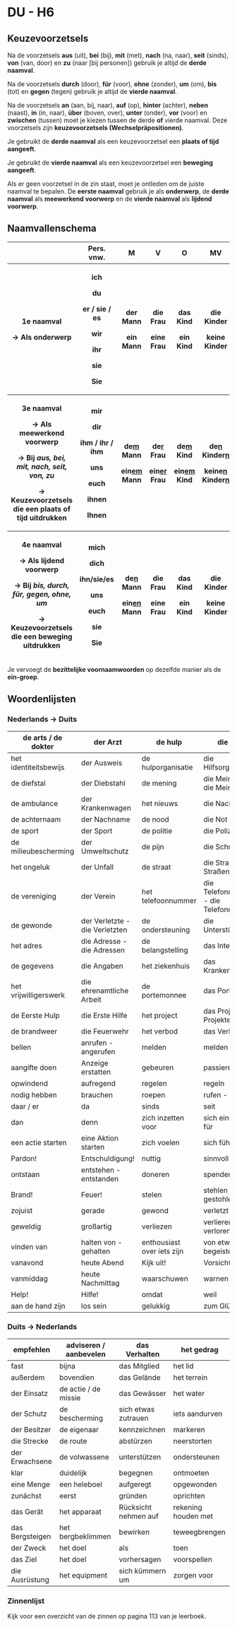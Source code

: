 # DU - H6

## Keuzevoorzetsels

Na de voorzetsels **aus** (uit), **bei** (bij), **mit** (met), **nach** (na, naar), **seit** (sinds), **von** (van, door) en **zu** (naar \[bij personen\]) gebruik je altijd de **derde naamval**.

Na de voorzetsels **durch** (door), **für** (voor), **ohne** (zonder), **um** (om), **bis** (tot) en **gegen** (tegen) gebruik je altijd de **vierde naamval**.

Na de voorzetsels **an** (aan, bij, naar), **auf** (op), **hinter** (achter), **neben** (naast), **in** (in, naar), **über** (boven, over), **unter** (onder), **vor** (voor) en **zwischen** (tussen) moet je kiezen tussen de derde **of** vierde naamval. Deze voorzetsels zijn **keuzevoorzetsels (Wechselpräpositionen)**.

Je gebruikt de **derde naamval** als een keuzevoorzetsel een **plaats of tijd aangeeft**.

Je gebruikt de **vierde naamval** als een keuzevoorzetsel een **beweging aangeeft**.

Als er geen voorzetsel in de zin staat, moet je ontleden om de juiste naamval te bepalen. De **eerste naamval** gebruik je als **onderwerp**, de **derde naamval** als **meewerkend voorwerp** en de **vierde naamval** als **lijdend voorwerp**.

## Naamvallenschema

<table>
<colgroup>
<col style="width: 25%" />
<col style="width: 16%" />
<col style="width: 14%" />
<col style="width: 12%" />
<col style="width: 13%" />
<col style="width: 17%" />
</colgroup>
<thead>
<tr>
<th></th>
<th style="text-align: center;"><strong>Pers. vnw.</strong></th>
<th style="text-align: center;"><strong>M</strong></th>
<th style="text-align: center;"><strong>V</strong></th>
<th style="text-align: center;"><strong>O</strong></th>
<th style="text-align: center;"><strong>MV</strong></th>
</tr>
<tr>
<th><p><strong>1e naamval</strong></p>
<p>→ Als onderwerp</p></th>
<th style="text-align: center;"><p>ich</p>
<p>du</p>
<p>er / sie / es</p>
<p>wir</p>
<p>ihr</p>
<p>sie</p>
<p>Sie</p></th>
<th style="text-align: center;"><p><strong>der</strong> Mann</p>
<p><strong>ein</strong> Mann</p></th>
<th style="text-align: center;"><p><strong>die</strong> Frau</p>
<p><strong>eine</strong> Frau</p></th>
<th style="text-align: center;"><p><strong>das</strong> Kind</p>
<p><strong>ein</strong> Kind</p></th>
<th style="text-align: center;"><p><strong>die</strong> Kinder</p>
<p><strong>keine</strong> Kinder</p></th>
</tr>
<tr>
<th><p><strong>3e naamval</strong></p>
<p>→ Als <strong>meewerkend voorwerp</strong></p>
<p>→ Bij <em><strong>aus, bei, mit, nach, seit, von, zu</strong></em></p>
<p>→ <strong>Keuzevoorzetsels</strong> die een <strong>plaats of tijd</strong> uitdrukken</p></th>
<th style="text-align: center;"><p>mir</p>
<p>dir</p>
<p>ihm / ihr / ihm</p>
<p>uns</p>
<p>euch</p>
<p>ihnen</p>
<p>Ihnen</p></th>
<th style="text-align: center;"><p><strong>de<u>m</u></strong> Mann</p>
<p><strong>ein<u>em</u></strong> Mann</p></th>
<th style="text-align: center;"><p><strong>de<u>r</u></strong> Frau</p>
<p><strong>ein<u>er</u></strong> Frau</p></th>
<th style="text-align: center;"><p><strong>de<u>m</u></strong> Kind</p>
<p><strong>ein<u>em</u></strong> Kind</p></th>
<th style="text-align: center;"><p><strong>de<u>n</u></strong> Kinder<u>n</u></p>
<p><strong>keine<u>n</u></strong> Kinder<u>n</u></p></th>
</tr>
<tr>
<th><p><strong>4e naamval</strong></p>
<p>→ Als <strong>lijdend voorwerp</strong></p>
<p>→ Bij <em><strong>bis, durch, für, gegen, ohne, um</strong></em></p>
<p>→ <strong>Keuzevoorzetsels</strong> die een <strong>beweging</strong> uitdrukken</p></th>
<th style="text-align: center;"><p>mich</p>
<p>dich</p>
<p>ihn/sie/es</p>
<p>uns</p>
<p>euch</p>
<p>sie</p>
<p>Sie</p></th>
<th style="text-align: center;"><p><strong>de<u>n</u></strong> Mann</p>
<p><strong>ein<u>en</u></strong> Mann</p></th>
<th style="text-align: center;"><p><strong>die</strong> Frau</p>
<p><strong>eine</strong> Frau</p></th>
<th style="text-align: center;"><p><strong>das</strong> Kind</p>
<p><strong>ein</strong> Kind</p></th>
<th style="text-align: center;"><p><strong>die</strong> Kinder</p>
<p><strong>keine</strong> Kinder</p></th>
</tr>
</thead>
<tbody>
</tbody>
</table>

Je vervoegt de **bezittelijke voornaamwoorden** op dezelfde manier als de **ein-groep**.

## Woordenlijsten

### Nederlands → Duits

| de arts / de dokter | der Arzt | de hulp | die Hilfe |
|----|----|----|----|
| het identiteitsbewijs | der Ausweis | de hulporganisatie | die Hilfsorganisation |
| de diefstal | der Diebstahl | de mening | die Meinung - die Meinungen |
| de ambulance | der Krankenwagen | het nieuws | die Nachrichten |
| de achternaam | der Nachname | de nood | die Not |
| de sport | der Sport | de politie | die Polizei |
| de milieubescherming | der Umweltschutz | de pijn | die Schmerzen |
| het ongeluk | der Unfall | de straat | die Straße - die Straßen |
| de vereniging | der Verein | het telefoonnummer | die Telefonnummer - die Telefonnummern |
| de gewonde | der Verletzte - die Verletzten | de ondersteuning | die Unterstützung |
| het adres | die Adresse - die Adressen | de belangstelling | das Interesse |
| de gegevens | die Angaben | het ziekenhuis | das Krankenhaus |
| het vrijwilligerswerk | die ehrenamtliche Arbeit | de portemonnee | das Portmonee |
| de Eerste Hulp | die Erste Hilfe | het project | das Projekt - die Projekte |
| de brandweer | die Feuerwehr | het verbod | das Verbot |
| bellen | anrufen - angerufen | melden | melden |
| aangifte doen | Anzeige erstatten | gebeuren | passieren |
| opwindend | aufregend | regelen | regeln |
| nodig hebben | brauchen | roepen | rufen - gerufen |
| daar / er | da | sinds | seit |
| dan | denn | zich inzetten voor | sich einsetzen für |
| een actie starten | eine Aktion starten | zich voelen | sich fühlen |
| Pardon! | Entschuldigung! | nuttig | sinnvoll |
| ontstaan | entstehen - entstanden | doneren | spenden |
| Brand! | Feuer! | stelen | stehlen - gestohlen |
| zojuist | gerade | gewond | verletzt |
| geweldig | großartig | verliezen | verlieren - verloren |
| vinden van | halten von - gehalten | enthousiast over iets zijn | von etwas begeistert sein |
| vanavond | heute Abend | Kijk uit! | Vorsicht! |
| vanmiddag | heute Nachmittag | waarschuwen | warnen |
| Help! | Hilfe! | omdat | weil |
| aan de hand zijn | los sein | gelukkig | zum Glück |

### Duits → Nederlands

| empfehlen | adviseren / aanbevelen | das Verhalten | het gedrag |
|----|----|----|----|
| fast | bijna | das Mitglied | het lid |
| außerdem | bovendien | das Gelände | het terrein |
| der Einsatz | de actie / de missie | das Gewässer | het water |
| der Schutz | de bescherming | sich etwas zutrauen | iets aandurven |
| der Besitzer | de eigenaar | kennzeichnen | markeren |
| die Strecke | de route | abstürzen | neerstorten |
| der Erwachsene | de volwassene | unterstützen | ondersteunen |
| klar | duidelijk | begegnen | ontmoeten |
| eine Menge | een heleboel | aufgeregt | opgewonden |
| zunächst | eerst | gründen | oprichten |
| das Gerät | het apparaat | Rücksicht nehmen auf | rekening houden met |
| das Bergsteigen | het bergbeklimmen | bewirken | teweegbrengen |
| der Zweck | het doel | als | toen |
| das Ziel | het doel | vorhersagen | voorspellen |
| die Ausrüstung | het equipment | sich kümmern um | zorgen voor |

### Zinnenlijst

Kijk voor een overzicht van de zinnen op pagina 113 van je leerboek.
